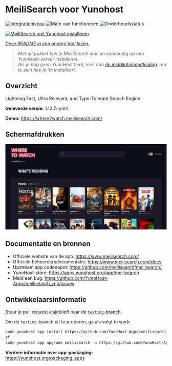 <!--
NB: Deze README is automatisch gegenereerd door <https://github.com/YunoHost/apps/tree/master/tools/readme_generator>
Hij mag NIET handmatig aangepast worden.
-->

# MeiliSearch voor Yunohost

[![Integratieniveau](https://apps.yunohost.org/badge/integration/meilisearch)](https://ci-apps.yunohost.org/ci/apps/meilisearch/)
![Mate van functioneren](https://apps.yunohost.org/badge/state/meilisearch)
![Onderhoudsstatus](https://apps.yunohost.org/badge/maintained/meilisearch)

[![MeiliSearch met Yunohost installeren](https://install-app.yunohost.org/install-with-yunohost.svg)](https://install-app.yunohost.org/?app=meilisearch)

*[Deze README in een andere taal lezen.](./ALL_README.md)*

> *Met dit pakket kun je MeiliSearch snel en eenvoudig op een YunoHost-server installeren.*  
> *Als je nog geen YunoHost hebt, lees dan [de installatiehandleiding](https://yunohost.org/install), om te zien hoe je 'm installeert.*

## Overzicht

Lightning Fast, Ultra Relevant, and Typo-Tolerant Search Engine


**Geleverde versie:** 1.12.7~ynh1

**Demo:** <https://where2watch.meilisearch.com/>

## Schermafdrukken

![Schermafdrukken van MeiliSearch](./doc/screenshots/meilisearch.png)

## Documentatie en bronnen

- Officiele website van de app: <https://www.meilisearch.com/>
- Officiele beheerdersdocumentatie: <https://www.meilisearch.com/docs>
- Upstream app codedepot: <https://github.com/meilisearch/meilisearch/>
- YunoHost-store: <https://apps.yunohost.org/app/meilisearch>
- Meld een bug: <https://github.com/YunoHost-Apps/meilisearch_ynh/issues>

## Ontwikkelaarsinformatie

Stuur je pull request alsjeblieft naar de [`testing`-branch](https://github.com/YunoHost-Apps/meilisearch_ynh/tree/testing).

Om de `testing`-branch uit te proberen, ga als volgt te werk:

```bash
sudo yunohost app install https://github.com/YunoHost-Apps/meilisearch_ynh/tree/testing --debug
of
sudo yunohost app upgrade meilisearch -u https://github.com/YunoHost-Apps/meilisearch_ynh/tree/testing --debug
```

**Verdere informatie over app-packaging:** <https://yunohost.org/packaging_apps>
